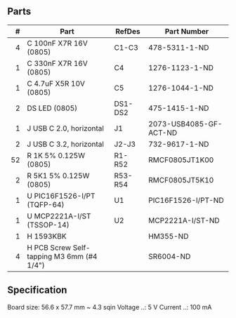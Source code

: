 ## Parts

|  # | Part                                      | RefDes  | Part Number                |
|---:|-------------------------------------------|---------|----------------------------|
|  4 | C 100nF X7R 16V (0805)                    | C1-C3   | 478-5311-1-ND              |
|  1 | C 330nF X7R 16V (0805)                    | C4      | 1276-1123-1-ND             |
|  1 | C 4.7uF X5R 10V (0805)                    | C5      | 1276-1044-1-ND             |
|  2 | DS LED (0805)                             | DS1-DS2 | 475-1415-1-ND              |
|  1 | J USB C 2.0, horizontal                   | J1      | 2073-USB4085-GF-ACT-ND     |
|  2 | J USB C 3.2, horizontal                   | J2-J3   | 732-9617-1-ND              |
| 52 | R 1K 5% 0.125W (0805)                     | R1-R52  | RMCF0805JT1K00             |
|  2 | R 5K1 5% 0.125W (0805)                    | R53-R54 | RMCF0805JT5K10             |
|  1 | U PIC16F1526-I/PT (TQFP-64)               | U1      | PIC16F1526-I/PT-ND         |
|  1 | U MCP2221A-I/ST (TSSOP-14)                | U2      | MCP2221A-I/ST-ND           |
|  1 | H 1593KBK                                 |         | HM355-ND                   |
|  4 | H PCB Screw Self-tapping M3 6mm (#4 1/4") |         | SR6004-ND                  |


## Specification

Board size: 56.6 x 57.7 mm ~ 4.3 sqin
Voltage ..: 5 V
Current ..: 100 mA
